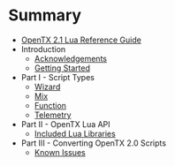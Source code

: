 # Summary

* [OpenTX 2.1 Lua Reference Guide](README.md)
* Introduction
   * [Acknowledgements](acknowledgements.md)
   * [Getting Started](getting_started.md)
* Part I - Script Types
   * [Wizard](wizard.md)
   * [Mix](mix.md)
   * [Function](function.md)
   * [Telemetry](telemetry.md)
* Part II - OpenTX Lua API
   * [Included Lua Libraries](included_lua_libraries.md)
* Part III - Converting OpenTX 2.0 Scripts
   * [Known Issues](known_issues.md)

